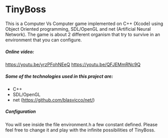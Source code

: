 # TinyBoss
This is a Computer Vs Computer game implemented on C++ (Xcode) using Object Oriented programming, SDL/OpenGL and net (Artificial Neural Network).
The game is about 2 different organism that try to survive in an environment that you can configure.

##### Online video:
https://youtu.be/yrzPFohNEeQ
https://youtu.be/QFJEMmRNc9Q


##### Some of the technologies used in this project are:
  - C++
  - SDL/OpenGL
  - net (https://github.com/blasvicco/net/)

##### Configuration

You will see inside the file environment.h a few constant defined. Please feel free to change it and play with the infinite possibilities of TinyBoss.
